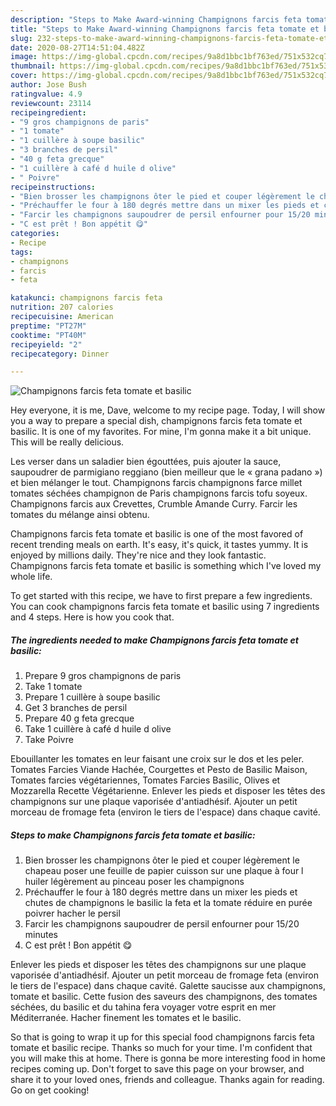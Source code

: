```yaml
---
description: "Steps to Make Award-winning Champignons farcis feta tomate et basilic"
title: "Steps to Make Award-winning Champignons farcis feta tomate et basilic"
slug: 232-steps-to-make-award-winning-champignons-farcis-feta-tomate-et-basilic
date: 2020-08-27T14:51:04.482Z
image: https://img-global.cpcdn.com/recipes/9a8d1bbc1bf763ed/751x532cq70/champignons-farcis-feta-tomate-et-basilic-photo-principale-de-la-recette.jpg
thumbnail: https://img-global.cpcdn.com/recipes/9a8d1bbc1bf763ed/751x532cq70/champignons-farcis-feta-tomate-et-basilic-photo-principale-de-la-recette.jpg
cover: https://img-global.cpcdn.com/recipes/9a8d1bbc1bf763ed/751x532cq70/champignons-farcis-feta-tomate-et-basilic-photo-principale-de-la-recette.jpg
author: Jose Bush
ratingvalue: 4.9
reviewcount: 23114
recipeingredient:
- "9 gros champignons de paris"
- "1 tomate"
- "1 cuillère à soupe basilic"
- "3 branches de persil"
- "40 g feta grecque"
- "1 cuillère à café d huile d olive"
- " Poivre"
recipeinstructions:
- "Bien brosser les champignons ôter le pied et couper légèrement le chapeau poser une feuille de papier cuisson sur une plaque à four l huiler légèrement au pinceau poser les champignons"
- "Préchauffer le four à 180 degrés mettre dans un mixer les pieds et chutes de champignons le basilic la feta et la tomate réduire en purée poivrer hacher le persil"
- "Farcir les champignons saupoudrer de persil enfourner pour 15/20 minutes"
- "C est prêt ! Bon appétit 😋"
categories:
- Recipe
tags:
- champignons
- farcis
- feta

katakunci: champignons farcis feta 
nutrition: 207 calories
recipecuisine: American
preptime: "PT27M"
cooktime: "PT40M"
recipeyield: "2"
recipecategory: Dinner

---
```



![Champignons farcis feta tomate et basilic](https://img-global.cpcdn.com/recipes/9a8d1bbc1bf763ed/751x532cq70/champignons-farcis-feta-tomate-et-basilic-photo-principale-de-la-recette.jpg)

Hey everyone, it is me, Dave, welcome to my recipe page. Today, I will show you a way to prepare a special dish, champignons farcis feta tomate et basilic. It is one of my favorites. For mine, I'm gonna make it a bit unique. This will be really delicious.

Les verser dans un saladier bien égouttées, puis ajouter la sauce, saupoudrer de parmigiano reggiano (bien meilleur que le « grana padano ») et bien mélanger le tout. Champignons farcis champignons farce millet tomates séchées champignon de Paris champignons farcis tofu soyeux. Champignons farcis aux Crevettes, Crumble Amande Curry. Farcir les tomates du mélange ainsi obtenu.

Champignons farcis feta tomate et basilic is one of the most favored of recent trending meals on earth. It's easy, it's quick, it tastes yummy. It is enjoyed by millions daily. They're nice and they look fantastic. Champignons farcis feta tomate et basilic is something which I've loved my whole life.


To get started with this recipe, we have to first prepare a few ingredients. You can cook champignons farcis feta tomate et basilic using 7 ingredients and 4 steps. Here is how you cook that.

<!--inarticleads1-->

##### The ingredients needed to make Champignons farcis feta tomate et basilic:

1. Prepare 9 gros champignons de paris
1. Take 1 tomate
1. Prepare 1 cuillère à soupe basilic
1. Get 3 branches de persil
1. Prepare 40 g feta grecque
1. Take 1 cuillère à café d huile d olive
1. Take  Poivre


Ebouillanter les tomates en leur faisant une croix sur le dos et les peler. Tomates Farcies Viande Hachée, Courgettes et Pesto de Basilic Maison, Tomates farcies végétariennes, Tomates Farcies Basilic, Olives et Mozzarella Recette Végétarienne. Enlever les pieds et disposer les têtes des champignons sur une plaque vaporisée d&#39;antiadhésif. Ajouter un petit morceau de fromage feta (environ le tiers de l&#39;espace) dans chaque cavité. 

<!--inarticleads2-->

##### Steps to make Champignons farcis feta tomate et basilic:

1. Bien brosser les champignons ôter le pied et couper légèrement le chapeau poser une feuille de papier cuisson sur une plaque à four l huiler légèrement au pinceau poser les champignons
1. Préchauffer le four à 180 degrés mettre dans un mixer les pieds et chutes de champignons le basilic la feta et la tomate réduire en purée poivrer hacher le persil
1. Farcir les champignons saupoudrer de persil enfourner pour 15/20 minutes
1. C est prêt ! Bon appétit 😋


Enlever les pieds et disposer les têtes des champignons sur une plaque vaporisée d&#39;antiadhésif. Ajouter un petit morceau de fromage feta (environ le tiers de l&#39;espace) dans chaque cavité. Galette saucisse aux champignons, tomate et basilic. Cette fusion des saveurs des champignons, des tomates séchées, du basilic et du tahina fera voyager votre esprit en mer Méditerranée. Hacher finement les tomates et le basilic. 

So that is going to wrap it up for this special food champignons farcis feta tomate et basilic recipe. Thanks so much for your time. I'm confident that you will make this at home. There is gonna be more interesting food in home recipes coming up. Don't forget to save this page on your browser, and share it to your loved ones, friends and colleague. Thanks again for reading. Go on get cooking!
